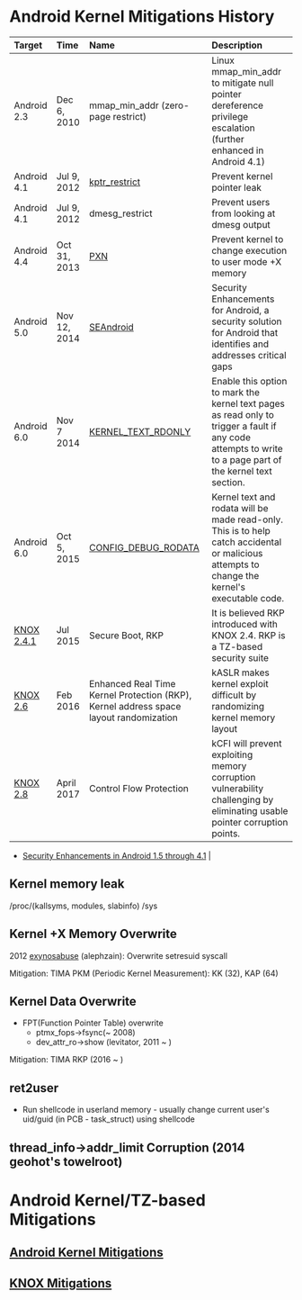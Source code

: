 # Android Kernel Mitigations History

| Target | Time | Name | Description |
| :----- | :--- | :--- | :---------- |
| Android 2.3 | Dec 6, 2010 | mmap_min_addr (zero-page restrict) | Linux mmap_min_addr to mitigate null pointer dereference privilege escalation (further enhanced in Android 4.1) |
| Android 4.1 | Jul 9, 2012 | [kptr_restrict](https://lwn.net/Articles/420403/) | Prevent kernel pointer leak |
| Android 4.1 | Jul 9, 2012 | dmesg_restrict | Prevent users from looking at dmesg output |
| Android 4.4 | Oct 31, 2013 | [PXN](https://android.googlesource.com/kernel/msm/+/8e620b0476696e9428442d3551f3dad47df0e28f) | Prevent kernel to change execution to user mode +X memory |
| Android 5.0 | Nov 12, 2014 | [SEAndroid](https://source.android.com/security/selinux) | Security Enhancements for Android, a security solution for Android that identifies and addresses critical gaps |
| Android 6.0 | Nov 7 2014 | [KERNEL_TEXT_RDONLY](https://android.googlesource.com/kernel/msm/+/c45a4e6e07478a8cc7e513cca5582f472c3cd0cb) | Enable this option to mark the kernel text pages as read only to trigger a fault if any code attempts to write to a page part of the kernel text section. |
| Android 6.0 | Oct 5, 2015 | [CONFIG_DEBUG_RODATA](https://android-developers.googleblog.com/2016/07/protecting-android-with-more-linux.html) | Kernel text and rodata will be made read-only. This is to help catch accidental or malicious attempts to change the kernel's executable code. |
| [KNOX 2.4.1](https://seap.samsung.com/content/whats-new-knox-241) | Jul 2015 | Secure Boot, RKP | It is believed RKP introduced with KNOX 2.4. RKP is a TZ-based security suite |
| [KNOX 2.6](https://www.samsungknox.com/en/blog/whats-new-in-knox-26) | Feb 2016 | Enhanced Real Time Kernel Protection (RKP), Kernel address space layout randomization | kASLR makes kernel exploit difficult by randomizing kernel memory layout |
| [KNOX 2.8](https://www.samsungknox.com/en/blog/whats-new-in-knox-28) | April 2017 | Control Flow Protection | kCFI will prevent exploiting memory corruption vulnerability challenging by eliminating usable pointer corruption points. |

* [Security Enhancements in Android 1.5 through 4.1](https://source.android.com/security/enhancements/enhancements41) |

## Kernel memory leak

/proc/(kallsyms, modules, slabinfo)
/sys

## Kernel +X Memory Overwrite
2012 [exynosabuse](https://golos.io/book/@mestn1k/gaining-root-on-a-booted-system) (alephzain): Overwrite setresuid syscall

Mitigation: TIMA PKM (Periodic Kernel Measurement): KK (32), KAP (64)

## Kernel Data Overwrite

* FPT(Function Pointer Table) overwrite
   * ptmx_fops->fsync(~ 2008)
   * dev_attr_ro->show (levitator, 2011 ~ )
   
Mitigation: TIMA RKP (2016 ~ )

## ret2user

* Run shellcode in userland memory - usually change current user's uid/guid (in PCB - task_struct) using shellcode

## thread_info->addr_limit Corruption (2014 geohot's towelroot)


# Android Kernel/TZ-based Mitigations
## [Android Kernel Mitigations](AndroidKernelMitigations.md)
## [KNOX Mitigations](KNOX.md)
